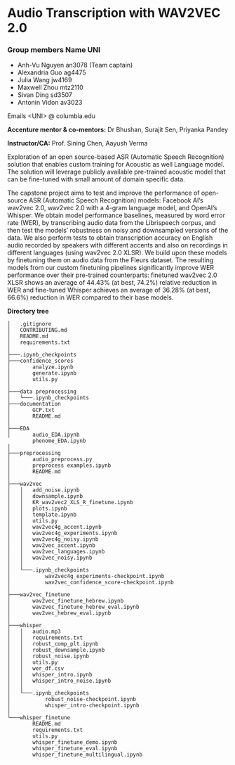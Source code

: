# Audio Transcription with WAV2VEC 2.0 

### Group members Name UNI 
- Anh-Vu Nguyen an3078 (Team captain)
- Alexandria Guo ag4475
- Julia Wang jw4169
- Maxwell Zhou mtz2110
- Sivan Ding sd3507
- Antonin Vidon av3023

Emails  &lt;UNI&gt; @ columbia.edu

**Accenture mentor & co-mentors:** Dr Bhushan, Surajit Sen, Priyanka Pandey

**Instructor/CA:** Prof. Sining Chen, Aayush Verma

Exploration of an open source-based ASR (Automatic Speech Recognition) solution that enables custom training for Acoustic as well Language model. The solution will leverage publicly available pre-trained acoustic model that can be fine-tuned with small amount of domain specific data. 

The capstone project aims to test and improve the performance of open-source ASR (Automatic Speech Recognition) models: Facebook AI’s wav2vec 2.0, wav2vec 2.0 with a 4-gram language model, and OpenAI’s Whisper. We obtain model performance baselines, measured by word error rate (WER), by transcribing audio data from the Librispeech corpus, and then test the models’ robustness on noisy and downsampled versions of the data. We also perform tests to obtain transcription accuracy on English audio recorded by speakers with different accents and also on recordings in different languages (using wav2vec 2.0 XLSR). We build upon these models by finetuning them on audio data from the Fleurs dataset. The resulting models from our custom finetuning pipelines significantly improve WER performance over their pre-trained counterparts: finetuned wav2vec 2.0 XLSR shows an average of 44.43% (at best, 74.2%) relative reduction in WER and fine-tuned Whisper achieves an average of 36.28% (at best, 66.6%) reduction in WER compared to their base models.


**Directory tree**
```
│   .gitignore
│   CONTRIBUTING.md
│   README.md
│   requirements.txt
│
├───.ipynb_checkpoints
├───confidence_scores
│       analyze.ipynb
│       generate.ipynb
│       utils.py
│
├───data preprocessing
│   └───.ipynb_checkpoints
├───documentation
│       GCP.txt
│       README.md
│
├───EDA
│       audio_EDA.ipynb
        phenome_EDA.ipynb
│
├───preprocessing
│       audio_preprocess.py
│       preprocess examples.ipynb
│       README.md
│
├───wav2vec
│   │   add_noise.ipynb
│   │   downsample.ipynb
│   │   KR_wav2vec2_XLS_R_finetune.ipynb
│   │   plots.ipynb
│   │   template.ipynb
│   │   utils.py
│   │   wav2vec4g_accent.ipynb
│   │   wav2vec4g_experiments.ipynb
│   │   wav2vec4g_noisy.ipynb
│   │   wav2vec_accent.ipynb
│   │   wav2vec_languages.ipynb
│   │   wav2vec_noisy.ipynb
│   │
│   └───.ipynb_checkpoints
│           wav2vec4g_experiments-checkpoint.ipynb
│           wav2vec_confidence_score-checkpoint.ipynb
│
├───wav2vec_finetune
│       wav2vec_finetune_hebrew.ipynb
│       wav2vec_finetune_hebrew_eval.ipynb
│       wav2vec_hebrew_eval.ipynb
│
├───whisper
│   │   audio.mp3
│   │   requirements.txt
│   │   robust_comp_plt.ipynb
│   │   robust_downsample.ipynb
│   │   robust_noise.ipynb
│   │   utils.py
│   │   wer_df.csv
│   │   whisper_intro.ipynb
│   │   whisper_intro_noise.ipynb
│   │
│   └───.ipynb_checkpoints
│           robust_noise-checkpoint.ipynb
│           whisper_intro-checkpoint.ipynb
│
└───whisper_finetune
        README.md
        requirements.txt
        utils.py
        whisper_finetune_demo.ipynb
        whisper_finetune_eval.ipynb
        whisper_finetune_multilingual.ipynb
```



